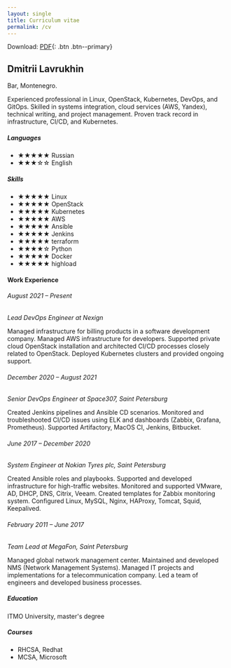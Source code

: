 ```yaml
---
layout: single
title: Curriculum vitae
permalink: /cv
---
```

Download:
[PDF](/assets/Dmitrii_Lavrukhin_cv.pdf){: .btn .btn--primary}

## Dmitrii Lavrukhin

<i class="fa-solid fa-location-dot"></i> Bar, Montenegro.<br>

Experienced professional in Linux, OpenStack, Kubernetes, DevOps, and GitOps. Skilled in systems integration, cloud services (AWS, Yandex), technical writing, and project management. Proven track record in infrastructure, CI/CD, and Kubernetes.

##### Languages
* ★★★★★ Russian
* ★★★☆☆ English

##### Skills
* ★★★★★ Linux
* ★★★★★ OpenStack
* ★★★★★ Kubernetes
* ★★★★★ AWS
* ★★★★★ Ansible
* ★★★★★ Jenkins
* ★★★★★ terraform
* ★★★★☆ Python
* ★★★★★ Docker
* ★★★★★ highload

#### Work  Experience
###### August 2021 – Present
_Lead DevOps Engineer at Nexign_
    
Managed infrastructure for billing products in a software development company.
Managed AWS infrastructure for developers.
Supported private cloud OpenStack installation and architected CI/CD processes closely related to OpenStack.
Deployed Kubernetes clusters and provided ongoing support.

###### December 2020 – August 2021
_Senior DevOps Engineer at Space307, Saint Petersburg_
    
Created Jenkins pipelines and Ansible CD scenarios.
Monitored and troubleshooted CI/CD issues using ELK and dashboards (Zabbix, Grafana, Prometheus).
Supported Artifactory, MacOS CI, Jenkins, Bitbucket.

###### June 2017 – December 2020
_System Engineer at Nokian Tyres plc, Saint Petersburg_
    
Created Ansible roles and playbooks.
Supported and developed infrastructure for high-traffic websites.
Monitored and supported VMware, AD, DHCP, DNS, Citrix, Veeam.
Created templates for Zabbix monitoring system.
Configured Linux, MySQL, Nginx, HAProxy, Tomcat, Squid, Keepalived.

###### February 2011 – June 2017
_Team Lead at MegaFon, Saint Petersburg_
    
Managed global network management center.
Maintained and developed NMS (Network Management Systems).
Managed IT projects and implementations for a telecommunication company.
Led a team of engineers and developed business processes.

##### Education
ITMO University,  master's degree

##### Courses
* RHCSA, Redhat
* MCSA, Microsoft

